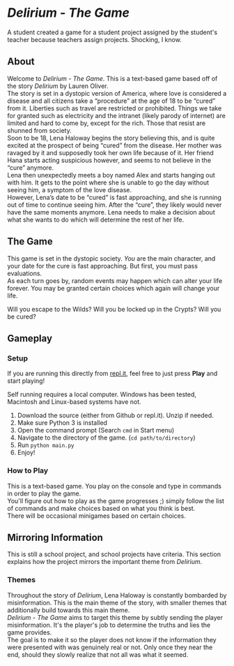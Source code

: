 # *Delirium - The Game*
A student created a game for a student project assigned by the student's teacher because teachers assign projects. Shocking, I know.

## About
Welcome to *Delirium - The Game*. This is a text-based game based off of the story *Delirium* by Lauren Oliver.  
The story is set in a dystopic version of America, where love is considered a disease  and all citizens take a “procedure” at the age of 18 to be “cured” from it. Liberties such as travel are restricted or prohibited. Things we take for granted such as electricity and the intranet (likely parody of internet) are limited and hard to come by, except for the rich. Those that resist are shunned from society.  
Soon to be 18, Lena Haloway begins the story believing this, and is quite excited at the prospect of being “cured” from the disease. Her mother was ravaged by it and supposedly took her own life because of it. Her friend Hana starts acting suspicious however, and seems to not believe in the “cure” anymore.  
Lena then unexpectedly meets a boy named Alex and starts hanging out with him. It gets to the point where she is unable to go the day without seeing him, a symptom of the love disease.  
However, Lena’s date to be “cured” is fast approaching, and she is running out of time to continue seeing him. After the “cure”, they likely would never have the same moments anymore. Lena needs to make a decision about what she wants to do which will determine the rest of her life.

## The Game
This game is set in the dystopic society. *You* are the main character, and your date for the cure is fast approaching. But first, you must pass evaluations.  
As each turn goes by, random events may happen which can alter your life forever. You may be granted certain choices which again will change your life.

Will you escape to the Wilds? Will you be locked up in the Crypts? Will you be cured?

## Gameplay
### Setup
If you are running this directly from [repl.it](https://replit.com), feel free to just press **Play** and start playing!

Self running requires a local computer. Windows has been tested, Macintosh and Linux-based systems have not.

1. Download the source (either from Github or repl.it). Unzip if needed.
2. Make sure Python 3 is installed
3. Open the command prompt (Search `cmd` in Start menu)
4. Navigate to the directory of the game. (`cd path/to/directory`)
5. Run `python main.py`
6. Enjoy!

### How to Play
This is a text-based game. You play on the console and type in commands in order to play the game.  
You'll figure out how to play as the game progresses ;) simply follow the list of commands and make choices based on what you think is best.  
There will be occasional minigames based on certain choices.

## Mirroring Information
This is still a school project, and school projects have criteria. This section explains how the project mirrors the important theme from *Delirium*.

### Themes
Throughout the story of *Delirium*, Lena Haloway is constantly bombarded by misinformation. This is the main theme of the story, with smaller themes that additionally build towards this main theme.  
*Delirium - The Game* aims to target this theme by subtly sending the player misinformation. It's the player's job to determine the truths and lies the game provides.  
The goal is to make it so the player does not know if the information they were presented with was genuinely real or not. Only once they near the end, should they slowly realize that not all was what it seemed.